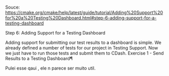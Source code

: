 Souce:
https://cmake.org/cmake/help/latest/guide/tutorial/Adding%20Support%20for%20a%20Testing%20Dashboard.html#step-6-adding-support-for-a-testing-dashboard

Step 6: Adding Support for a Testing Dashboard

Adding support for submitting our test results to a dashboard is simple. We already defined a number of tests for our project in Testing Support. Now we just have to run those tests and submit them to CDash.
Exercise 1 - Send Results to a Testing Dashboard¶

Pulei esse qaui , ele n parece ser muito util.
